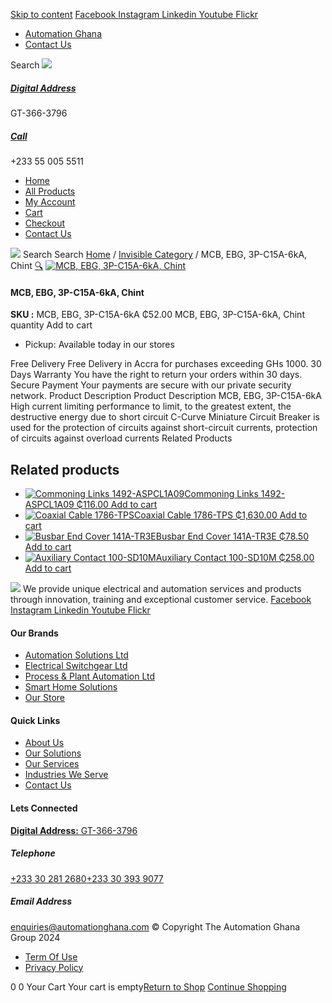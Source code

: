 [Skip to content](https://store.automationghana.com/product/mcb-ebg-3p-c15a-6ka-chint/#content)
[ Facebook ](https://www.facebook.com/automationgh/) [ Instagram ](https://www.instagram.com/automationgh/) [ Linkedin ](https://www.linkedin.com/company/the-automation-ghana-limited/) [ Youtube ](https://www.youtube.com/channel/UCurrRDUSm5oIW39VXjn1u0w) [ Flickr ](https://www.flickr.com/photos/181794037@N07/)
  * [ Automation Ghana ](https://automationghana.com)
  * [ Contact Us ](https://store.automationghana.com/contact/)


Search
[ ![](https://store.automationghana.com/wp-content/uploads/2024/04/Website-TAGG-Logo-BLUE.png) ](https://store.automationghana.com/)
[ ](https://maps.app.goo.gl/m4xeaagWCNbLk4jM6)
#####  [ Digital Address ](https://maps.app.goo.gl/m4xeaagWCNbLk4jM6)
GT-366-3796 
[ ](tel:+233550055511)
#####  [ Call ](tel:+233550055511)
+233 55 005 5511 
  * [Home](https://store.automationghana.com/)
  * [All Products](https://store.automationghana.com/shop/)
  * [My Account](https://store.automationghana.com/my-account/)
  * [Cart](https://store.automationghana.com/cart/)
  * [Checkout](https://store.automationghana.com/checkout/)
  * [Contact Us](https://store.automationghana.com/contact/)


[![](https://store.automationghana.com/wp-content/uploads/2024/04/AutomationGhana_logo_white.png)](https://store.automationghana.com)
Search
Search
[Home](https://store.automationghana.com) / [Invisible Category](https://store.automationghana.com/product-category/invisible-category/) / MCB, EBG, 3P-C15A-6kA, Chint
[🔍](https://store.automationghana.com/product/mcb-ebg-3p-c15a-6ka-chint/)
[![MCB, EBG, 3P-C15A-6kA, Chint](https://store.automationghana.com/wp-content/uploads/2024/05/EB3PC10A-1-1-600x600.jpg)](https://store.automationghana.com/wp-content/uploads/2024/05/EB3PC10A-1-1.jpg)
####  MCB, EBG, 3P-C15A-6kA, Chint 
**SKU :** MCB, EBG, 3P-C15A-6kA 
₵52.00
MCB, EBG, 3P-C15A-6kA, Chint quantity
Add to cart
  * Pickup: Available today in our stores


Free Delivery 
Free Delivery in Accra for purchases exceeding GHs 1000. 
30 Days Warranty 
You have the right to return your orders within 30 days. 
Secure Payment 
Your payments are secure with our private security network. 
Product Description
Product Description
MCB, EBG, 3P-C15A-6kA High current limiting performance to limit, to the greatest extent, the destructive energy due to short circuit C-Curve Miniature Circuit Breaker is used for the protection of circuits against short-circuit currents, protection of circuits against overload currents
Related Products 
## Related products
  * [![Commoning Links 1492-ASPCL1A09](https://store.automationghana.com/wp-content/uploads/2020/12/1492-ASPCL1A09.jpg)Commoning Links 1492-ASPCL1A09 ₵116.00 ](https://store.automationghana.com/product/commoning-links-1492-aspcl1a09/)
[Add to cart](https://store.automationghana.com/product/mcb-ebg-3p-c15a-6ka-chint/?add-to-cart=2985)
  * [![Coaxial Cable 1786-TPS](https://store.automationghana.com/wp-content/uploads/2020/12/1786-TPS-300x300.jpg)Coaxial Cable 1786-TPS ₵1,630.00 ](https://store.automationghana.com/product/coaxial-cable-1786-tps/)
[Add to cart](https://store.automationghana.com/product/mcb-ebg-3p-c15a-6ka-chint/?add-to-cart=2983)
  * [![Busbar End Cover 141A-TR3E](https://store.automationghana.com/wp-content/uploads/2020/12/141A-TR3E-300x300.jpg)Busbar End Cover 141A-TR3E ₵78.50 ](https://store.automationghana.com/product/busbar-end-cover-141a-tr3e/)
[Add to cart](https://store.automationghana.com/product/mcb-ebg-3p-c15a-6ka-chint/?add-to-cart=2977)
  * [![Auxiliary Contact 100-SD10M](https://store.automationghana.com/wp-content/uploads/2020/12/100-SD10M-300x300.jpg)Auxiliary Contact 100-SD10M ₵258.00 ](https://store.automationghana.com/product/auxiliary-contact-100-sd10m/)
[Add to cart](https://store.automationghana.com/product/mcb-ebg-3p-c15a-6ka-chint/?add-to-cart=2959)


![](https://store.automationghana.com/wp-content/uploads/2024/04/AutomationGhana_logo_white.png)
We provide unique electrical and automation services and products through innovation, training and exceptional customer service.
[ Facebook ](https://www.facebook.com/automationgh/) [ Instagram ](https://www.instagram.com/automationgh/) [ Linkedin ](https://www.linkedin.com/company/the-automation-ghana-limited/) [ Youtube ](https://www.youtube.com/channel/UCurrRDUSm5oIW39VXjn1u0w) [ Flickr ](https://www.flickr.com/photos/181794037@N07/)
#### Our Brands
  * [ Automation Solutions Ltd ](https://store.automationghana.com/product/mcb-ebg-3p-c15a-6ka-chint/)
  * [ Electrical Switchgear Ltd ](https://store.automationghana.com/product/mcb-ebg-3p-c15a-6ka-chint/)
  * [ Process & Plant Automation Ltd ](https://store.automationghana.com/product/mcb-ebg-3p-c15a-6ka-chint/)
  * [ Smart Home Solutions ](https://store.automationghana.com/product/mcb-ebg-3p-c15a-6ka-chint/)
  * [ Our Store ](https://store.automationghana.com/product/mcb-ebg-3p-c15a-6ka-chint/)


#### Quick Links
  * [ About Us ](https://store.automationghana.com/product/mcb-ebg-3p-c15a-6ka-chint/)
  * [ Our Solutions ](https://store.automationghana.com/product/mcb-ebg-3p-c15a-6ka-chint/)
  * [ Our Services ](https://store.automationghana.com/product/mcb-ebg-3p-c15a-6ka-chint/)
  * [ Industries We Serve ](https://store.automationghana.com/product/mcb-ebg-3p-c15a-6ka-chint/)
  * [ Contact Us ](https://store.automationghana.com/product/mcb-ebg-3p-c15a-6ka-chint/)


#### Lets Connected
[**Digital Address:** GT-366-3796](https://maps.app.goo.gl/m4xeaagWCNbLk4jM6)
#####  Telephone 
[ +233 30 281 2680](tel:+233302812680)[+233 30 393 9077](https://store.automationghana.com/product/mcb-ebg-3p-c15a-6ka-chint/+233303939077)
#####  Email Address 
enquiries@automationghana.com 
© Copyright The Automation Ghana Group 2024
  * [ Term Of Use ](https://store.automationghana.com/product/mcb-ebg-3p-c15a-6ka-chint/)
  * [ Privacy Policy ](https://store.automationghana.com/product/mcb-ebg-3p-c15a-6ka-chint/)


0
0
Your Cart
Your cart is empty[Return to Shop](https://store.automationghana.com/shop/)
[Continue Shopping](https://store.automationghana.com/product/mcb-ebg-3p-c15a-6ka-chint/)

